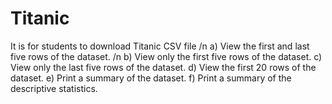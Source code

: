 # Titanic
It is for students to download Titanic CSV file
/n a) View the first and last five rows of the dataset.
/n b) View only the first five rows of the dataset.
c) View only the last five rows of the dataset.
d) View the first 20 rows of the dataset.
e) Print a summary of the dataset.
f) Print a summary of the descriptive statistics.
